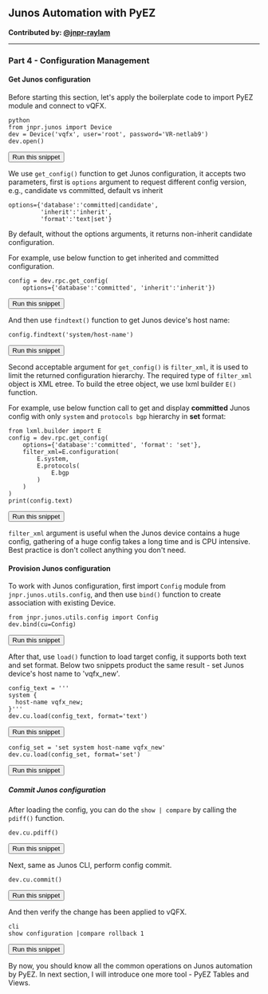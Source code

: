 ## Junos Automation with PyEZ

**Contributed by: [@jnpr-raylam](https://github.com/jnpr-raylam)**

---

### Part 4 - Configuration Management

#### Get Junos configuration

Before starting this section, let's apply the boilerplate code to import PyEZ module and connect to vQFX.

```
python
from jnpr.junos import Device
dev = Device('vqfx', user='root', password='VR-netlab9')
dev.open()
```
<button type="button" class="btn btn-primary btn-sm" onclick="runSnippetInTab('linux', 0)">Run this snippet</button>

We use `get_config()` function to get Junos configuration, it accepts two parameters, first is `options` argument to request different config version, e.g., candidate vs committed, default vs inherit

```
options={'database':'committed|candidate',
         'inherit':'inherit',
         'format':'text|set'}
```

By default, without the options arguments, it returns non-inherit candidate configuration.

For example, use below function to get inherited and committed configuration.

```
config = dev.rpc.get_config(
    options={'database':'committed', 'inherit':'inherit'})
```
<button type="button" class="btn btn-primary btn-sm" onclick="runSnippetInTab('linux', 2)">Run this snippet</button>

And then use `findtext()` function to get Junos device's host name:

```
config.findtext('system/host-name')
```
<button type="button" class="btn btn-primary btn-sm" onclick="runSnippetInTab('linux', 3)">Run this snippet</button>

Second acceptable argument for `get_config()` is `filter_xml`, it is used to limit the returned configuration hierarchy. The required type of `filter_xml` object is XML etree. To build the etree object, we use lxml builder `E()` function.

For example, use below function call to get and display **committed** Junos config with only `system` and `protocols bgp` hierarchy in **set** format:

```
from lxml.builder import E
config = dev.rpc.get_config(
    options={'database':'committed', 'format': 'set'},
    filter_xml=E.configuration(
        E.system,
        E.protocols(
            E.bgp
        )
    )
)
print(config.text)
```
<button type="button" class="btn btn-primary btn-sm" onclick="runSnippetInTab('linux', 4)">Run this snippet</button>

`filter_xml` argument is useful when the Junos device contains a huge config, gathering of a huge config takes a long time and is CPU intensive. Best practice is don't collect anything you don't need.

#### Provision Junos configuration

To work with Junos configuration, first import `Config` module from `jnpr.junos.utils.config`, and then use `bind()` function to create association with existing Device.

```
from jnpr.junos.utils.config import Config
dev.bind(cu=Config)
```
<button type="button" class="btn btn-primary btn-sm" onclick="runSnippetInTab('linux', 5)">Run this snippet</button>

After that, use `load()` function to load target config, it supports both text and set format. Below two snippets product the same result - set Junos device's host name to 'vqfx_new'.

```
config_text = '''
system {
  host-name vqfx_new;
}'''
dev.cu.load(config_text, format='text')
```
<button type="button" class="btn btn-primary btn-sm" onclick="runSnippetInTab('linux', 6)">Run this snippet</button>

```
config_set = 'set system host-name vqfx_new'
dev.cu.load(config_set, format='set')
```
<button type="button" class="btn btn-primary btn-sm" onclick="runSnippetInTab('linux', 7)">Run this snippet</button>

##### Commit Junos configuration

After loading the config, you can do the `show | compare` by calling the `pdiff()` function.

```
dev.cu.pdiff()
```
<button type="button" class="btn btn-primary btn-sm" onclick="runSnippetInTab('linux', 8)">Run this snippet</button>

Next, same as Junos CLI, perform config commit.

```
dev.cu.commit()
```
<button type="button" class="btn btn-primary btn-sm" onclick="runSnippetInTab('linux', 9)">Run this snippet</button>

And then verify the change has been applied to vQFX.

```
cli
show configuration |compare rollback 1
```
<button type="button" class="btn btn-primary btn-sm" onclick="runSnippetInTab('vqfx', 10)">Run this snippet</button>

By now, you should know all the common operations on Junos automation by PyEZ. In next section, I will introduce one more tool - PyEZ Tables and Views.
